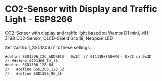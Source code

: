 # CO2-Sensor with Display and Traffic Light - ESP8266
 CO2-Sensor with display and traffic light
 based on Wemos D1 mini, MH-Z19B CO2-Sensor, OLED-Shield 64x48, Neopixel LED
 
 Set 'Adafruit_SSD1306.h' to these settings:
 
    #define SSD1306_I2C_ADDRESS   0x3C  // 011110+SA0+RW - 0x3C or 0x3D
    // #define SSD1306_64_48
    #define SSD1306_128_64
    //   #define SSD1306_128_32
    //   #define SSD1306_96_16
